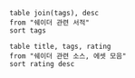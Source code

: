 ```dataview
table join(tags), desc
from "쉐이더 관련 서적"
sort tags
```
```dataview
table title, tags, rating
from "쉐이더 관련 소스, 에셋 모음"
sort rating desc
```
